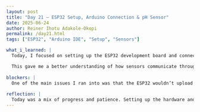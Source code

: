 ```yaml
---
layout: post
title: "Day 21 – ESP32 Setup, Arduino Connection & pH Sensor"
date: 2025-06-24
author: Reiner Ihotu Adakole-Okopi
permalink: /day21.html
tags: ["ESP32", "Arduino IDE", "Setup", "Sensors"]

what_i_learned: |
  Today, I focused on setting up the ESP32 development board and connecting it to the Arduino IDE to begin testing pH levels. After installing the ESP32 board package, I worked through the initial setup to start capturing sensor data using a pH 7 buffer solution. On the hardware side, I wired everything together—using the ESP32, jumper wires, an adapter, and the DFRobot Gravity Analog pH Sensor Meter Kit V2 (SEN0161-V2). The goal was to stream live pH readings to the Serial Monitor and observe the sensor’s response.

  This gave me a better understanding of how sensors communicate through microcontrollers and how the Arduino environment receives and interprets that data. Even though there were a few hiccups, it was a solid hands-on session in building, connecting, and debugging hardware.
  
blockers: |
  One of the main issues I ran into was that the ESP32 wouldn’t upload code successfully. Every attempt to flash the board returned connection errors. 
  
reflection: |
  Today was a mix of progress and patience. Setting up the hardware and getting everything connected felt like a good step forward, but running into upload errors and sensor issues reminded me how unpredictable working with hardware can be. Still, I walked away with a better understanding of wiring, microcontroller communication, and sensor calibration—even if everything didn’t work perfectly. These kinds of troubleshooting days are part of the process, and I’m ready to keep pushing forward to get more accurate readings soon.
---
```

